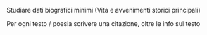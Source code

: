 Studiare dati biografici minimi (Vita e avvenimenti storici principali)

Per ogni testo / poesia scrivere una citazione, oltre le info sul testo
